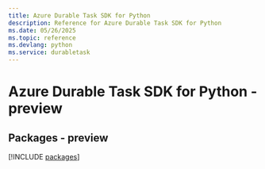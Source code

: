 ```yaml
---
title: Azure Durable Task SDK for Python
description: Reference for Azure Durable Task SDK for Python
ms.date: 05/26/2025
ms.topic: reference
ms.devlang: python
ms.service: durabletask
---
```

# Azure Durable Task SDK for Python - preview
## Packages - preview
[!INCLUDE [packages](durable-task-index.md)]